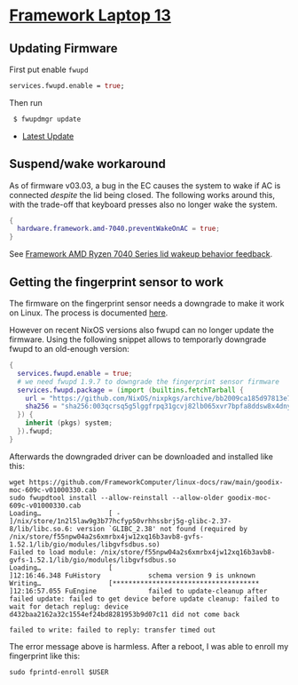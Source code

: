# [Framework Laptop 13](https://frame.work/)

## Updating Firmware

First put enable `fwupd`

```nix
services.fwupd.enable = true;
```

Then run

```sh
 $ fwupdmgr update
```

- [Latest Update](https://fwupd.org/lvfs/devices/work.frame.Laptop.Ryzen7040.BIOS.firmware)

## Suspend/wake workaround

As of firmware v03.03, a bug in the EC causes the system to wake if AC is connected _despite_ the lid being closed. The following works around this, with the trade-off that keyboard presses also no longer wake the system.

```nix
{
  hardware.framework.amd-7040.preventWakeOnAC = true;
}
```

See [Framework AMD Ryzen 7040 Series lid wakeup behavior feedback](https://community.frame.work/t/tracking-framework-amd-ryzen-7040-series-lid-wakeup-behavior-feedback/39128/45).

## Getting the fingerprint sensor to work

The firmware on the fingerprint sensor needs a downgrade to make it work on Linux.
The process is documented [here](https://knowledgebase.frame.work/en_us/updating-fingerprint-reader-firmware-on-linux-for-13th-gen-and-amd-ryzen-7040-series-laptops-HJrvxv_za).

However on recent NixOS versions also fwupd can no longer update the firmware.
Using the following snippet allows to temporarly downgrade fwupd to an old-enough version:

```nix
{
  services.fwupd.enable = true;
  # we need fwupd 1.9.7 to downgrade the fingerprint sensor firmware
  services.fwupd.package = (import (builtins.fetchTarball {
    url = "https://github.com/NixOS/nixpkgs/archive/bb2009ca185d97813e75736c2b8d1d8bb81bde05.tar.gz";
    sha256 = "sha256:003qcrsq5g5lggfrpq31gcvj82lb065xvr7bpfa8ddsw8x4dnysk";
  }) {
    inherit (pkgs) system;
  }).fwupd;
}
```

Afterwards the downgraded driver can be downloaded and installed like this:

```
wget https://github.com/FrameworkComputer/linux-docs/raw/main/goodix-moc-609c-v01000330.cab
sudo fwupdtool install --allow-reinstall --allow-older goodix-moc-609c-v01000330.cab
Loading…                 [ -                                     ]/nix/store/1n2l5law9g3b77hcfyp50vrhhssbrj5g-glibc-2.37-8/lib/libc.so.6: version `GLIBC_2.38' not found (required by /nix/store/f55npw04a2s6xmrbx4jw12xq16b3avb8-gvfs-1.52.1/lib/gio/modules/libgvfsdbus.so)
Failed to load module: /nix/store/f55npw04a2s6xmrbx4jw12xq16b3avb8-gvfs-1.52.1/lib/gio/modules/libgvfsdbus.so
Loading…                 [                                       ]12:16:46.348 FuHistory            schema version 9 is unknown
Writing…                 [*************************************  ]12:16:57.055 FuEngine             failed to update-cleanup after failed update: failed to get device before update cleanup: failed to wait for detach replug: device d432baa2162a32c1554ef24bd8281953b9d07c11 did not come back

failed to write: failed to reply: transfer timed out
```

The error message above is harmless. After a reboot, I was able to enroll my fingerprint like this:

```
sudo fprintd-enroll $USER
```

